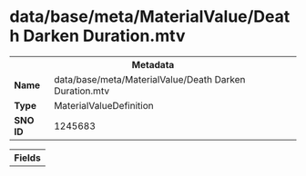 <h1>data/base/meta/MaterialValue/Death Darken Duration.mtv</h1><table><tr><th colspan="100%">Metadata</th></tr><tr><td><b>Name</b></td><td>data/base/meta/MaterialValue/Death Darken Duration.mtv</td></tr><tr><td><b>Type</b></td><td>MaterialValueDefinition</td></tr><tr><td><b>SNO ID</b></td><td>1245683</td></tr></table>

<table><tr><th colspan="100%">Fields</th></tr></table>

